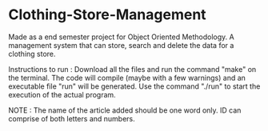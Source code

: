 # Clothing-Store-Management
Made as a end semester project for Object Oriented Methodology. A management system that can store, search and delete the data for a clothing store.

Instructions to run : Download all the files and run the command "make" on the terminal. The code will compile (maybe with a few warnings) and an executable file "run" will be generated. Use the command "./run" to start the execution of the actual program.

NOTE : The name of the article added should be one word only. ID can comprise of both letters and numbers.
